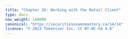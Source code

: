 ```yaml
---
title: "Chapter 26: Working with the Retail Client"
type: docs
nav_weight: 140000
canonical: "https://securitiesexamsmastery.ca/14/14"
license: "© 2023 Tokenizer Inc. CC BY-NC-SA 4.0"
---
```

